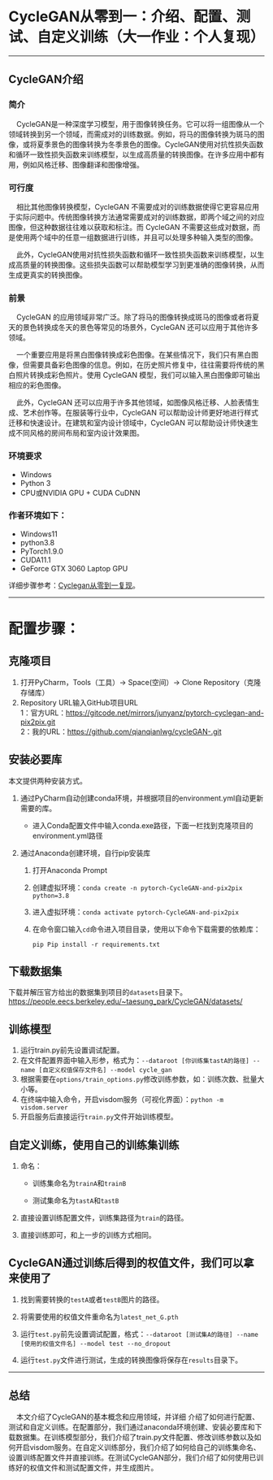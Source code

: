 # CycleGAN从零到一：介绍、配置、测试、自定义训练（大一作业：个人复现）

---
## CycleGAN介绍

### 简介

&nbsp;&nbsp;&nbsp;&nbsp;CycleGAN是一种深度学习模型，用于图像转换任务。它可以将一组图像从一个领域转换到另一个领域，而需成对的训练数据。例如，将马的图像转换为斑马的图像，或将夏季景色的图像转换为冬季景色的图像。CycleGAN使用对抗性损失函数和循环一致性损失函数来训练模型，以生成高质量的转换图像。在许多应用中都有用，例如风格迁移、图像翻译和图像增强。


### 可行度

&nbsp;&nbsp;&nbsp;&nbsp;相比其他图像转换模型，CycleGAN 不需要成对的训练数据使得它更容易应用于实际问题中。传统图像转换方法通常需要成对的训练数据，即两个域之间的对应图像，但这种数据往往难以获取和标注。而 CycleGAN 不需要这些成对数据，而是使用两个域中的任意一组数据进行训练，并且可以处理多种输入类型的图像。

&nbsp;&nbsp;&nbsp;&nbsp;此外，CycleGAN使用对抗性损失函数和循环一致性损失函数来训练模型，以生成高质量的转换图像。这些损失函数可以帮助模型学习到更准确的图像转换，从而生成更真实的转换图像。

### 前景

&nbsp;&nbsp;&nbsp;&nbsp;CycleGAN 的应用领域非常广泛。除了将马的图像转换成斑马的图像或者将夏天的景色转换成冬天的景色等常见的场景外，CycleGAN 还可以应用于其他许多领域。

&nbsp;&nbsp;&nbsp;&nbsp;一个重要应用是将黑白图像转换成彩色图像。在某些情况下，我们只有黑白图像，但需要具备彩色图像的信息。例如，在历史照片修复中，往往需要将传统的黑白照片转换成彩色照片。使用 CycleGAN 模型，我们可以输入黑白图像即可输出相应的彩色图像。

&nbsp;&nbsp;&nbsp;&nbsp;此外，CycleGAN 还可以应用于许多其他领域，如图像风格迁移、人脸表情生成、艺术创作等。在服装等行业中，CycleGAN 可以帮助设计师更好地进行样式迁移和快速设计。在建筑和室内设计领域中，CycleGAN 可以帮助设计师快速生成不同风格的房间布局和室内设计效果图。


### 环境要求

- Windows
- Python 3
- CPU或NVIDIA GPU + CUDA CuDNN

### 作者环境如下：

- Windows11
- python3.8
- PyTorch1.9.0
- CUDA11.1
- GeForce GTX 3060 Laptop GPU

详细步骤参考：[Cyclegan从零到一复现](https://blog.csdn.net/qianqianlwg/article/details/131163503 "使用Cyclegan实现图像风格转换")。

---
# 配置步骤：
## 克隆项目

1. 打开PyCharm，Tools（工具）-> Space(空间）-> Clone Repository（克隆存储库）
2. Repository URL输入GitHub项目URL
   <br>1：官方URL：https://gitcode.net/mirrors/junyanz/pytorch-cyclegan-and-pix2pix.git
   <br>2：我的URL：https://github.com/qianqianlwg/cycleGAN-.git

## 安装必要库

本文提供两种安装方式。

1. 通过PyCharm自动创建conda环境，并根据项目的environment.yml自动更新需要的库。

   - 进入Conda配置文件中输入conda.exe路径，下面一栏找到克隆项目的environment.yml路径
      

2. 通过Anaconda创建环境，自行pip安装库

   1. 打开Anaconda Prompt
   2. 创建虚拟环境：`conda create -n pytorch-CycleGAN-and-pix2pix python=3.8`
   3. 进入虚拟环境：`conda activate pytorch-CycleGAN-and-pix2pix`
   4. 在命令窗口输入`cd`命令进入项目目录，使用以下命令下载需要的依赖库：

      ```
      pip Pip install -r requirements.txt
      ```

## 下载数据集

下载并解压官方给出的数据集到项目的`datasets`目录下。https://people.eecs.berkeley.edu/~taesung_park/CycleGAN/datasets/

## 训练模型

1. 运行train.py前先设置调试配置。
2. 在文件配置界面中输入形参，格式为：`--dataroot [你训练集tastA的路径] --name [自定义权值保存文件名] --model cycle_gan`
3. 根据需要在`options/train_options.py`修改训练参数，如：训练次数、批量大小等。
4. 在终端中输入命令，开启visdom服务（可视化界面）：`python -m visdom.server`
5. 开启服务后直接运行`train.py`文件开始训练模型。
## 自定义训练，使用自己的训练集训练

1. 命名：
   - 训练集命名为`trainA`和`trainB`

   - 测试集命名为`tastA`和`tastB`

2. 直接设置训练配置文件，训练集路径为`train`的路径。

3. 直接训练即可，和上一步的训练方式相同。

## CycleGAN通过训练后得到的权值文件，我们可以拿来使用了

1. 找到需要转换的`testA`或者`testB`图片的路径。

2. 将需要使用的权值文件重命名为`latest_net_G.pth`

3. 运行`test.py`前先设置调试配置，格式：`--dataroot [测试集A的路径] --name [使用的权值文件名] --model test --no_dropout`

4. 运行`test.py`文件进行测试，生成的转换图像将保存在`results`目录下。
---
## 总结
&nbsp;&nbsp;&nbsp;&nbsp;本文介绍了CycleGAN的基本概念和应用领域，并详细
介绍了如何进行配置、测试和自定义训练。在配置部分，我们通过anaconda环境创建、安装必要库和下载数据集。在训练模型部分，我们介绍了train.py文件配置、修改训练参数以及如何开启visdom服务。在自定义训练部分，我们介绍了如何给自己的训练集命名、设置训练配置文件并直接训练。在测试CycleGAN部分，我们介绍了如何使用已训练好的权值文件和测试配置文件，并生成图片。
